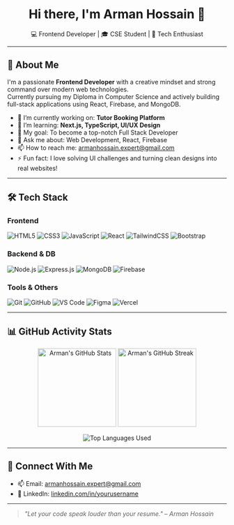 <h1 align="center">Hi there, I'm Arman Hossain 👋</h1>
<p align="center">
  💻 Frontend Developer | 🎓 CSE Student | 🚀 Tech Enthusiast
</p>

---

## 🚀 About Me

I'm a passionate **Frontend Developer** with a creative mindset and strong command over modern web technologies.  
Currently pursuing my Diploma in Computer Science and actively building full-stack applications using React, Firebase, and MongoDB.

- 🔭 I’m currently working on: **Tutor Booking Platform**
- 🌱 I’m learning: **Next.js, TypeScript, UI/UX Design**
- 🎯 My goal: To become a top-notch Full Stack Developer
- 💬 Ask me about: Web Development, React, Firebase
- 📫 How to reach me: [armanhossain.expert@gmail.com](mailto:armanhossain.expert@gmail.com)
- ⚡ Fun fact: I love solving UI challenges and turning clean designs into real websites!

---

## 🛠 Tech Stack

### Frontend
![HTML5](https://img.shields.io/badge/HTML5-E34F26?logo=html5&logoColor=white)
![CSS3](https://img.shields.io/badge/CSS3-1572B6?logo=css3&logoColor=white)
![JavaScript](https://img.shields.io/badge/JavaScript-F7DF1E?logo=javascript&logoColor=black)
![React](https://img.shields.io/badge/React-61DAFB?logo=react&logoColor=black)
![TailwindCSS](https://img.shields.io/badge/Tailwind_CSS-38B2AC?logo=tailwind-css&logoColor=white)
![Bootstrap](https://img.shields.io/badge/Bootstrap-7952B3?logo=bootstrap&logoColor=white)

### Backend & DB
![Node.js](https://img.shields.io/badge/Node.js-339933?logo=node.js&logoColor=white)
![Express.js](https://img.shields.io/badge/Express.js-000000?logo=express&logoColor=white)
![MongoDB](https://img.shields.io/badge/MongoDB-47A248?logo=mongodb&logoColor=white)
![Firebase](https://img.shields.io/badge/Firebase-FFCA28?logo=firebase&logoColor=black)

### Tools & Others
![Git](https://img.shields.io/badge/Git-F05032?logo=git&logoColor=white)
![GitHub](https://img.shields.io/badge/GitHub-181717?logo=github&logoColor=white)
![VS Code](https://img.shields.io/badge/VS_Code-007ACC?logo=visual-studio-code&logoColor=white)
![Figma](https://img.shields.io/badge/Figma-F24E1E?logo=figma&logoColor=white)
![Vercel](https://img.shields.io/badge/Vercel-000000?logo=vercel&logoColor=white)

---



## 📊 GitHub Activity Stats

<p align="center">
  <img src="https://github-readme-stats.vercel.app/api?username=arman-hossain&show_icons=true&theme=radical" alt="Arman's GitHub Stats" height="180" />
  <img src="https://streak-stats.demolab.com?user=arman-hossain&theme=radical" alt="Arman's GitHub Streak" height="180" />
</p>

<p align="center">
  <img src="https://github-readme-stats.vercel.app/api/top-langs/?username=arman-hossain&layout=compact&theme=radical" alt="Top Languages Used" />
</p>


---

## 🔗 Connect With Me

- 📫 Email: [armanhossain.expert@gmail.com](mailto:armanhossain.expert@gmail.com)
- 🔗 LinkedIn: [linkedin.com/in/yourusername](https://www.linkedin.com/in/armanaraf/)

---

> *"Let your code speak louder than your resume." – Arman Hossain*

